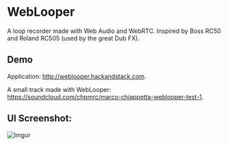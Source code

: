 WebLooper
=========

A loop recorder made with Web Audio and WebRTC. Inspired by Boss RC50 and Roland RC505 (used by the great Dub FX).

## Demo

Application: http://weblooper.hackandstack.com.

A small track made with WebLooper: https://soundcloud.com/chpmrc/marco-chiappetta-weblooper-test-1.

## UI Screenshot:

![Imgur](http://i.imgur.com/QnYqTmg.png)
